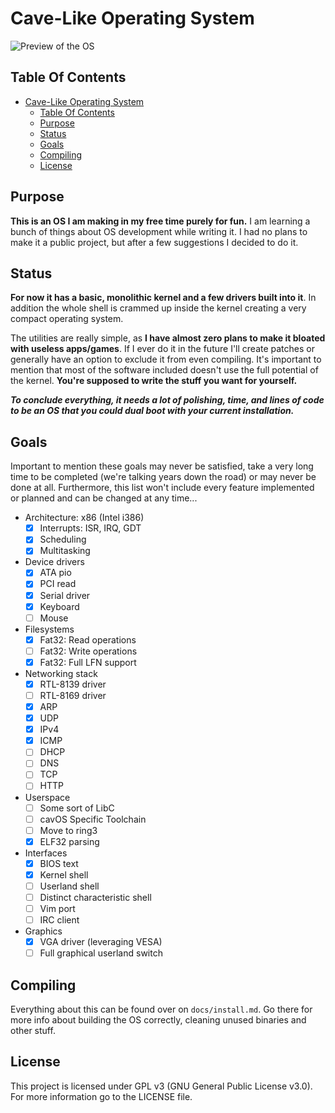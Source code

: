 # Cave-Like Operating System

![Preview of the OS](./docs/preview.png)

## Table Of Contents

- [Cave-Like Operating System](#cave-like-operating-system)
  - [Table Of Contents](#table-of-contents)
  - [Purpose](#purpose)
  - [Status](#status)
  - [Goals](#goals)
  - [Compiling](#compiling)
  - [License](#license)

## Purpose

**This is an OS I am making in my free time purely for fun.** I am learning a bunch of things about OS development while writing it. I had no plans to make it a public project, but after a few suggestions I decided to do it. 

## Status

**For now it has a basic, monolithic kernel and a few drivers built into it**. In addition the whole shell is crammed up inside the kernel creating a very compact operating system. 

The utilities are really simple, as **I have almost zero plans to make it bloated with useless apps/games**. If I ever do it in the future I'll create patches or generally have an option to exclude it from even compiling. It's important to mention that most of the software included doesn't use the full potential of the kernel. **You're supposed to write the stuff you want for yourself.** 

***To conclude everything, it needs a lot of polishing, time, and lines of code to be an OS that you could dual boot with your current installation.*** 

## Goals

Important to mention these goals may never be satisfied, take a very long time to be completed (we're talking years down the road) or may never be done at all. Furthermore, this list won't include every feature implemented or planned and can be changed at any time...

- Architecture: x86 (Intel i386)
  - [x] Interrupts: ISR, IRQ, GDT
  - [x] Scheduling
  - [x] Multitasking
- Device drivers
  - [x] ATA pio
  - [x] PCI read
  - [x] Serial driver
  - [x] Keyboard
  - [ ] Mouse
- Filesystems
  - [x] Fat32: Read operations
  - [ ] Fat32: Write operations
  - [x] Fat32: Full LFN support
- Networking stack
  - [x] RTL-8139 driver
  - [ ] RTL-8169 driver
  - [x] ARP
  - [x] UDP
  - [x] IPv4
  - [x] ICMP
  - [ ] DHCP
  - [ ] DNS
  - [ ] TCP
  - [ ] HTTP
- Userspace 
  - [ ] Some sort of LibC
  - [ ] cavOS Specific Toolchain
  - [ ] Move to ring3
  - [x] ELF32 parsing
- Interfaces
  - [x] BIOS text
  - [x] Kernel shell
  - [ ] Userland shell
  - [ ] Distinct characteristic shell
  - [ ] Vim port
  - [ ] IRC client
- Graphics
  - [x] VGA driver (leveraging VESA)
  - [ ] Full graphical userland switch

## Compiling

Everything about this can be found over on `docs/install.md`. Go there for more info about building the OS correctly, cleaning unused binaries and other stuff. 

## License

This project is licensed under GPL v3 (GNU General Public License v3.0). For more information go to the LICENSE file.
